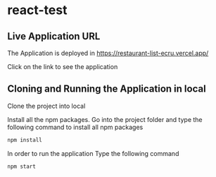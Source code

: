 # react-test

## Live Application URL

The Application is deployed in https://restaurant-list-ecru.vercel.app/

Click on the link to see the application

## Cloning and Running the Application in local

Clone the project into local

Install all the npm packages. Go into the project folder and type the following command to install all npm packages

```bash
npm install
```

In order to run the application Type the following command

```bash
npm start
```
